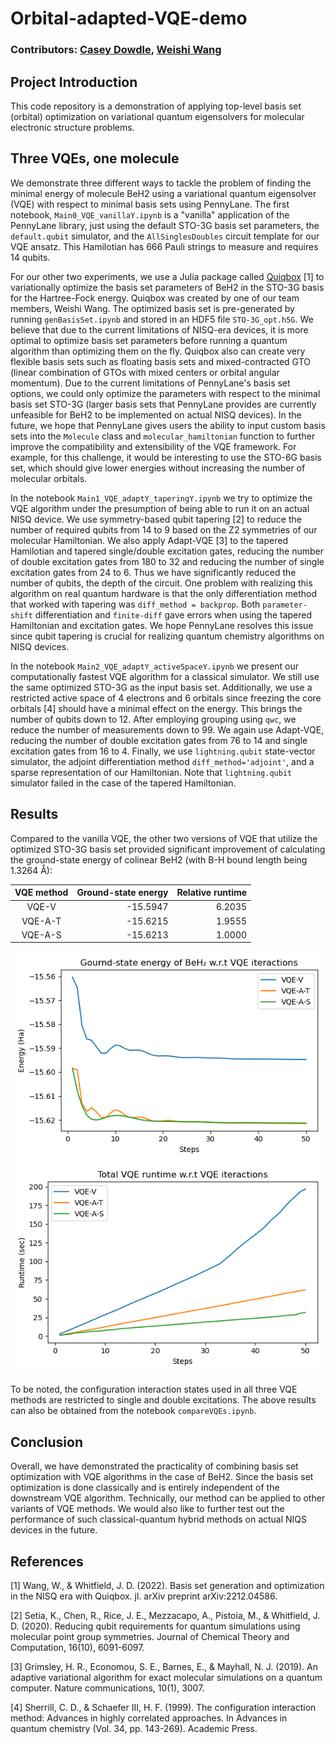 # Orbital-adapted-VQE-demo

### Contributors: [Casey Dowdle](https://github.com/CaseyLeeDowdle), [Weishi Wang](https://github.com/frankwswang)

## Project Introduction

This code repository is a demonstration of applying top-level basis set (orbital) optimization on variational quantum eigensolvers for molecular electronic structure problems.

## Three VQEs, one molecule

We demonstrate three different ways to tackle the problem of finding the minimal energy of molecule BeH2 using a variational quantum eigensolver (VQE) with respect to minimal basis sets using PennyLane. The first notebook, `Main0_VQE_vanillaY.ipynb` is a "vanilla" application of the PennyLane library, just using the default STO-3G basis set parameters, the `default.qubit` simulator, and the `AllSinglesDoubles` circuit template for our VQE ansatz. This Hamilotian has 666 Pauli strings to measure and requires 14 qubits.

For our other two experiments, we use a Julia package called [Quiqbox](https://github.com/frankwswang/Quiqbox.jl) [1] to variationally optimize the basis set parameters of BeH2 in the STO-3G basis for the Hartree-Fock energy. Quiqbox was created by one of our team members, Weishi Wang. The optimized basis set is pre-generated by running `genBasisSet.ipynb` and stored in an HDF5 file `STO-3G_opt.h5G`. We believe that due to the current limitations of NISQ-era devices, it is more optimal to optimize basis set parameters before running a quantum algorithm than optimizing them on the fly. Quiqbox also can create very flexible basis sets such as floating basis sets and mixed-contracted GTO (linear combination of GTOs with mixed centers or orbital angular momentum). Due to the current limitations of PennyLane's basis set options, we could only optimize the parameters with respect to the minimal basis set STO-3G (larger basis sets that PennyLane provides are currently unfeasible for BeH2 to be implemented on actual NISQ devices). In the future, we hope that PennyLane gives users the ability to input custom basis sets into the `Molecule` class and `molecular_hamiltonian` function to further improve the compatibility and extensibility of the VQE framework. For example, for this challenge, it would be interesting to use the STO-6G basis set, which should give lower energies without increasing the number of molecular orbitals.

In the notebook `Main1_VQE_adaptY_taperingY.ipynb` we try to optimize the VQE algorithm under the presumption of being able to run it on an actual NISQ device. We use symmetry-based qubit tapering [2] to reduce the number of required qubits from 14 to 9 based on the Z2 symmetries of our molecular Hamiltonian. We also apply Adapt-VQE [3] to the tapered Hamilotian and tapered single/double excitation gates, reducing the number of double excitation gates from 180 to 32 and reducing the number of single excitation gates from 24 to 6. Thus we have significantly reduced the number of qubits, the depth of the circuit. One problem with realizing this algorithm on real quantum hardware is that the only differentiation method that worked with tapering was `diff_method = backprop`. Both `parameter-shift` differentiation and `finite-diff` gave errors when using the tapered Hamiltonian and excitation gates. We hope PennyLane resolves this issue since qubit tapering is crucial for realizing quantum chemistry algorithms on NISQ devices.

In the notebook `Main2_VQE_adaptY_activeSpaceY.ipynb` we present our computationally fastest VQE algorithm for a classical simulator. We still use the same optimized STO-3G as the input basis set. Additionally, we use a restricted active space of 4 electrons and 6 orbitals since freezing the core orbitals [4] should have a minimal effect on the energy. This brings the number of qubits down to 12. After employing grouping using `qwc`, we reduce the number of measurements down to 99. We again use Adapt-VQE, reducing the number of double excitation gates from 76 to 14 and single excitation gates from 16 to 4. Finally, we use `lightning.qubit` state-vector simulator, the adjoint differentiation method `diff_method='adjoint'`, and a sparse representation of our Hamiltonian. Note that `lightning.qubit` simulator failed in the case of the tapered Hamiltonian.

## Results

Compared to the vanilla VQE, the other two versions of VQE that utilize the optimized STO-3G basis set provided significant improvement of calculating the ground-state energy of colinear BeH2 (with B-H bound length being 1.3264 Å):

| VQE method | Ground-state energy | Relative runtime |
| :---:      | ---:                | ---:             | 
|VQE-V       | -15.5947            | 6.2035           |
|VQE-A-T     | -15.6215            | 1.9555           |
|VQE-A-S     | -15.6213            | 1.0000           |

![](energy.png)
![](runtime.png)

To be noted, the configuration interaction states used in all three VQE methods are restricted to single and double excitations. The above results can also be obtained from the notebook `compareVQEs.ipynb`.

## Conclusion

Overall, we have demonstrated the practicality of combining basis set optimization with VQE algorithms in the case of BeH2. Since the basis set optimization is done classically and is entirely independent of the downstream VQE algorithm. Technically, our method can be applied to other variants of VQE methods. We would also like to further test out the performance of such classical-quantum hybrid methods on actual NIQS devices in the future.

## References
[1] Wang, W., & Whitfield, J. D. (2022). Basis set generation and optimization in the NISQ era with Quiqbox. jl. arXiv preprint arXiv:2212.04586.

[2] Setia, K., Chen, R., Rice, J. E., Mezzacapo, A., Pistoia, M., & Whitfield, J. D. (2020). Reducing qubit requirements for quantum simulations using molecular point group symmetries. Journal of Chemical Theory and Computation, 16(10), 6091-6097.

[3] Grimsley, H. R., Economou, S. E., Barnes, E., & Mayhall, N. J. (2019). An adaptive variational algorithm for exact molecular simulations on a quantum computer. Nature communications, 10(1), 3007.

[4] Sherrill, C. D., & Schaefer III, H. F. (1999). The configuration interaction method: Advances in highly correlated approaches. In Advances in quantum chemistry (Vol. 34, pp. 143-269). Academic Press.